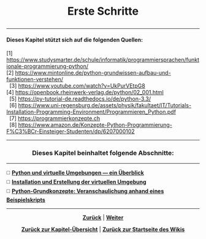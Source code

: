 # <p align="center">Erste Schritte</p>

<!-- Übersicht Abschnitte -->

---

#### Dieses Kapitel stützt sich auf die folgenden Quellen:

[1] <https://www.studysmarter.de/schule/informatik/programmiersprachen/funktionale-programmierung-python/> <br>
[2] <https://www.mintonline.de/python-grundwissen-aufbau-und-funktionen-verstehen/> <br>  
[3] <https://www.youtube.com/watch?v=UkPurVEtpG8> <br>
[4] <https://openbook.rheinwerk-verlag.de/python/02_001.html> <br>  
[5] <https://py-tutorial-de.readthedocs.io/de/python-3.3/> <br>  
[6] <https://www.uni-regensburg.de/assets/physik/fakultaet/IT/Tutorials-Installation-Programming-Environment/Programmieren_Python.pdf> <br>  
[7] <https://programmierkonzepte.ch> <br>  
[8] <https://www.amazon.de/Konzepte-Python-Programmierung-F%C3%BCr-Einsteiger-Studenten/dp/6207000102> <br>

---

### <p align="center">Dieses Kapitel beinhaltet folgende Abschnitte:</p>

---

◻️ [**Python und virtuelle Umgebungen — ein Überblick**](/docs/06-entwicklung/04-python/01-einstieg/01-virtuelle_umgebungen/README.md) </br>
◻️ [**Installation und Erstellung der virtuellen Umgebung**](/docs/06-entwicklung/04-python/01-einstieg/02-installation/README.md) </br>
◻️ [**Python-Grundkonzepte: Veranschaulichung anhand eines Beispielskripts**](/docs/06-entwicklung/04-python/01-einstieg/03-grundkonzept_bsp/README.md) </br>

---

<p align="center">
<a href="/docs/06-entwicklung/04-python/README.md"><strong>Zurück</strong></a> | 
<a href="/docs/06-entwicklung/04-python/01-einstieg/01-virtuelle_umgebungen/README.md"><strong>Weiter</strong></a>
</p>

<p align="center">
<a href="/docs/06-entwicklung/04-python/README.md/#dieses-thema-beinhaltet-folgende-kapitel"><strong>Zurück zur Kapitel-Übersicht</strong></a> | <a href="/docs/00-willkommen/README.md"><strong>Zurück zur Startseite des Wikis</strong></a>
</p>